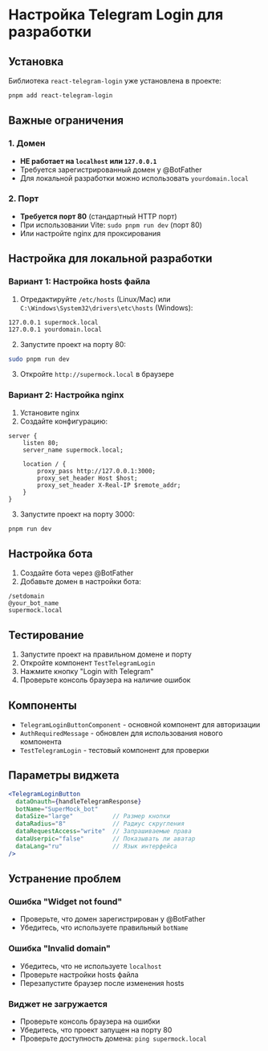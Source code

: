 # Настройка Telegram Login для разработки

## Установка

Библиотека `react-telegram-login` уже установлена в проекте:

```bash
pnpm add react-telegram-login
```

## Важные ограничения

### 1. Домен
- **НЕ работает на `localhost` или `127.0.0.1`**
- Требуется зарегистрированный домен у @BotFather
- Для локальной разработки можно использовать `yourdomain.local`

### 2. Порт
- **Требуется порт 80** (стандартный HTTP порт)
- При использовании Vite: `sudo pnpm run dev` (порт 80)
- Или настройте nginx для проксирования

## Настройка для локальной разработки

### Вариант 1: Настройка hosts файла

1. Отредактируйте `/etc/hosts` (Linux/Mac) или `C:\Windows\System32\drivers\etc\hosts` (Windows):

```
127.0.0.1 supermock.local
127.0.0.1 yourdomain.local
```

2. Запустите проект на порту 80:

```bash
sudo pnpm run dev
```

3. Откройте `http://supermock.local` в браузере

### Вариант 2: Настройка nginx

1. Установите nginx
2. Создайте конфигурацию:

```nginx
server {
    listen 80;
    server_name supermock.local;
    
    location / {
        proxy_pass http://127.0.0.1:3000;
        proxy_set_header Host $host;
        proxy_set_header X-Real-IP $remote_addr;
    }
}
```

3. Запустите проект на порту 3000:

```bash
pnpm run dev
```

## Настройка бота

1. Создайте бота через @BotFather
2. Добавьте домен в настройки бота:

```
/setdomain
@your_bot_name
supermock.local
```

## Тестирование

1. Запустите проект на правильном домене и порту
2. Откройте компонент `TestTelegramLogin`
3. Нажмите кнопку "Login with Telegram"
4. Проверьте консоль браузера на наличие ошибок

## Компоненты

- `TelegramLoginButtonComponent` - основной компонент для авторизации
- `AuthRequiredMessage` - обновлен для использования нового компонента
- `TestTelegramLogin` - тестовый компонент для проверки

## Параметры виджета

```jsx
<TelegramLoginButton
  dataOnauth={handleTelegramResponse}
  botName="SuperMock_bot"
  dataSize="large"           // Размер кнопки
  dataRadius="8"             // Радиус скругления
  dataRequestAccess="write"  // Запрашиваемые права
  dataUserpic="false"        // Показывать ли аватар
  dataLang="ru"              // Язык интерфейса
/>
```

## Устранение проблем

### Ошибка "Widget not found"
- Проверьте, что домен зарегистрирован у @BotFather
- Убедитесь, что используете правильный `botName`

### Ошибка "Invalid domain"
- Убедитесь, что не используете `localhost`
- Проверьте настройки hosts файла
- Перезапустите браузер после изменения hosts

### Виджет не загружается
- Проверьте консоль браузера на ошибки
- Убедитесь, что проект запущен на порту 80
- Проверьте доступность домена: `ping supermock.local`
